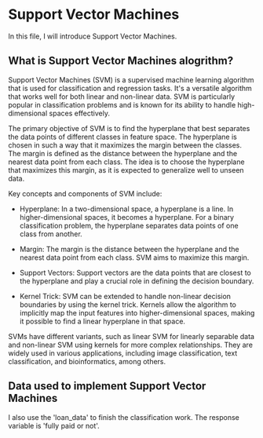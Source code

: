 Support Vector Machines
======================
In this file, I will introduce Support Vector Machines.

What is Support Vector Machines alogrithm?
-----------------------------------------
Support Vector Machines (SVM) is a supervised machine learning algorithm that is used for classification and regression tasks. It's a versatile algorithm that works well for both linear and non-linear data. SVM is particularly popular in classification problems and is known for its ability to handle high-dimensional spaces effectively.

The primary objective of SVM is to find the hyperplane that best separates the data points of different classes in feature space. The hyperplane is chosen in such a way that it maximizes the margin between the classes. The margin is defined as the distance between the hyperplane and the nearest data point from each class. The idea is to choose the hyperplane that maximizes this margin, as it is expected to generalize well to unseen data.

Key concepts and components of SVM include:

* Hyperplane: In a two-dimensional space, a hyperplane is a line. In higher-dimensional spaces, it becomes a hyperplane. For a binary classification problem, the hyperplane separates data points of one class from another.

* Margin: The margin is the distance between the hyperplane and the nearest data point from each class. SVM aims to maximize this margin.

* Support Vectors: Support vectors are the data points that are closest to the hyperplane and play a crucial role in defining the decision boundary.

* Kernel Trick: SVM can be extended to handle non-linear decision boundaries by using the kernel trick. Kernels allow the algorithm to implicitly map the input features into higher-dimensional spaces, making it possible to find a linear hyperplane in that space.

SVMs have different variants, such as linear SVM for linearly separable data and non-linear SVM using kernels for more complex relationships. They are widely used in various applications, including image classification, text classification, and bioinformatics, among others.

Data used to implement Support Vector Machines
---------------------------------------------
I also use the 'loan_data' to finish the classification work. The response variable is 'fully paid or not'.






